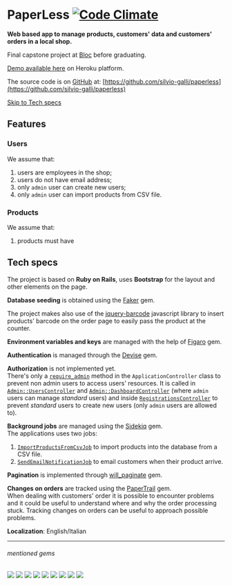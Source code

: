 # PaperLess [![Code Climate](https://codeclimate.com/github/silvio-galli/paperless/badges/gpa.svg)](https://codeclimate.com/github/silvio-galli/paperless)

**Web based app to manage products, customers' data and customers' orders in a local shop.**

Final capstone project at [Bloc](http://www.bloc.io) before graduating.

[Demo available here]() on Heroku platform.

The source code is on [GitHub](https://github.com) at: [https://github.com/silvio-galli/paperless](https://github.com/silvio-galli/paperless)

[Skip to Tech specs](#tech-specs)

## Features

### Users
We assume that:
 1. users are employees in the shop;
 2. users do not have email address;
 3. only `admin` user can create new users;
 4. only `admin` user can import products from CSV file.

### Products
We assume that:
 1. products must have 


## Tech specs
The project is based on **Ruby on Rails**, uses **Bootstrap** for the layout and other elements on the page.

**Database seeding** is obtained using the [Faker](https://github.com/stympy/faker) gem.

The project makes also use of the [jquery-barcode](http://barcode-coder.com/en/barcode-jquery-plugin-201.html) javascript library to insert products' barcode on the order page to easily pass the product at the counter.

**Environment variables and keys** are managed with the help of [Figaro](https://github.com/laserlemon/figaro) gem.

**Authentication** is managed through the [Devise](https://github.com/plataformatec/devise) gem.

**Authorization** is not implemented yet.  
There's only a [`require_admin`](https://github.com/silvio-galli/paperless/blob/master/app/controllers/application_controller.rb) method in the `ApplicationController` class to prevent non admin users to access users' resources. It is called in [`Admin::UsersController`](https://github.com/silvio-galli/paperless/blob/master/app/controllers/admin/users_controller.rb) and [`Admin::DashboardController`](https://github.com/silvio-galli/paperless/blob/master/app/controllers/admin/dashboard_controller.rb) (where `admin` users can manage _standard_ users) and inside [`RegistrationsController`](https://github.com/silvio-galli/paperless/blob/master/app/controllers/registrations_controller.rb) to prevent _standard_ users to create new users (only `admin` users are allowed to).

**Background jobs** are managed using the [Sidekiq](https://github.com/mperham/sidekiq) gem.  
The applications uses two jobs:
1. [`ImportProductsFromCsvJob`](https://github.com/silvio-galli/paperless/blob/master/app/jobs/import_products_from_csv_job.rb) to import products into the database from a CSV file.
2. [`SendEmailNotificationJob`](https://github.com/silvio-galli/paperless/blob/master/app/jobs/send_email_notification_job.rb) to email customers when their product arrive.

**Pagination** is implemented through [will_paginate](https://github.com/mislav/will_paginate) gem.

**Changes on orders** are tracked using the [PaperTrail](https://github.com/airblade/paper_trail) gem.  
When dealing with customers' order it is possible to encounter problems and it could be useful to understand where and why the order processing stuck. Tracking changes on orders can be useful to approach possible problems.

**Localization**: English/Italian

---

###### mentioned gems
![](https://img.shields.io/badge/rails-4.2.5-green.svg?style=flat)
![](https://img.shields.io/badge/bootstrap_sass-3.3.5.1-green.svg?style=flat)
![](https://img.shields.io/badge/faker-1.6.3-green.svg?style=flat)
![](https://img.shields.io/badge/jquery_rails-4.0.5-green.svg?style=flat)
![](https://img.shields.io/badge/figaro-1.1.1-green.svg?style=flat)
![](https://img.shields.io/badge/devise-3.5.6-green.svg?style=flat)
![](https://img.shields.io/badge/sidekiq-4.1.4-green.svg?style=flat)
![](https://img.shields.io/badge/will_paginate-3.1.0-green.svg?style=flat)
![](https://img.shields.io/badge/papertrail-5.2.0-green.svg?style=flat)
